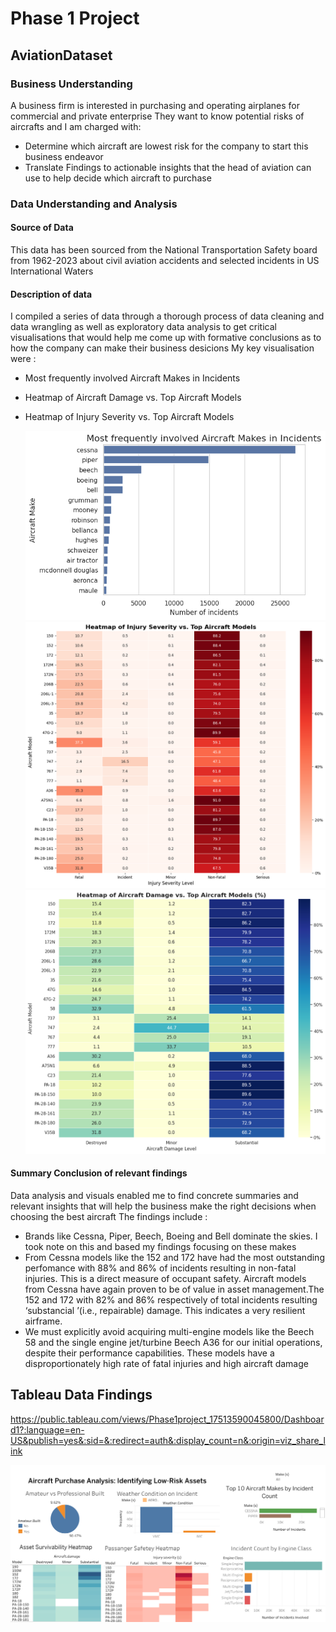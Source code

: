 # Phase 1 Project
## AviationDataset
### Business Understanding
A business firm is interested in purchasing and operating airplanes for commercial and private enterprise
They want to know potential risks of aircrafts and I am charged with:

*  Determine which aircraft are lowest risk for the company to start this business endeavor
* Translate Findings to actionable insights that the head of aviation can use to help decide which aircraft to purchase

### Data Understanding and Analysis
#### Source of Data
This data has been sourced from the National Transportation Safety board from 1962-2023 about civil aviation accidents and selected incidents in US International Waters

#### Description of data 
I compiled a series of data through a thorough process of data cleaning and data wrangling as well as exploratory data analysis to get critical visualisations that would help me come up with formative conclusions as to how the company can make their business desicions
My key visualisation were :
* Most frequently involved Aircraft Makes in Incidents
* Heatmap of Aircraft Damage vs. Top Aircraft Models
* Heatmap of Injury Severity vs. Top Aircraft Models

  ![Chart 2 from Download](download%20(2).png)
  ![Chart 4 from Download](download%20(4).png)
  ![Chart 7 from Download](download%20(7).png)

#### Summary Conclusion of relevant findings
Data analysis and visuals enabled me to find concrete summaries and relevant insights that will help the business make the right decisions when choosing the best aircraft
The findings include :
* Brands like Cessna, Piper, Beech, Boeing and Bell dominate the skies. I took note on this and based my findings focusing on these makes
* From Cessna models like the 152 and 172 have had the most outstanding perfomance with 88% and 86% of incidents resulting in non-fatal injuries. This is a direct measure of occupant safety. Aircraft models from Cessna have again proven to be of value in asset management.The 152 and 172 with 82% and 86% respectively of total incidents resulting ‘substancial ’(i.e., repairable) damage. This indicates a very resilient airframe.
* We must explicitly avoid acquiring multi-engine models like the Beech 58 and the single engine jet/turbine Beech A36 for our initial operations, despite their performance capabilities. These models have a disproportionately high rate of fatal injuries and high aircraft damage

 
## Tableau Data Findings

https://public.tableau.com/views/Phase1project_17513590045800/Dashboard1?:language=en-US&publish=yes&:sid=&:redirect=auth&:display_count=n&:origin=viz_share_link

![Dashboard 1](Dashboard%201.png)

  
